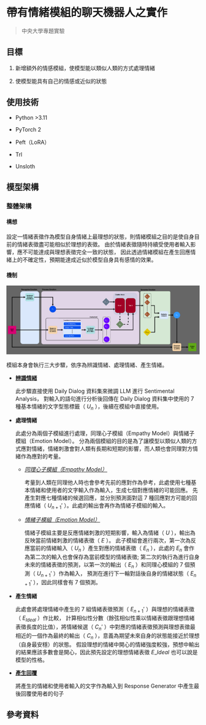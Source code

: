 # 帶有情緒模組的聊天機器人之實作

> 中央大學專題實驗

## 目標

1. 新增額外的情感模組，使模型能以類似人類的方式處理情緒

2. 使模型能具有自己的情感或近似的狀態

## 使用技術

- Python >3.11

- PyTorch 2

- Peft（LoRA）

- Trl

- Unsloth

## 模型架構

### 整體架構

#### 構想

設定一情緒表徵作為模型自身情緒上最理想的狀態，則情緒模組之目的是使自身目前的情緒表徵盡可能相似於理想的表徵。
由於情緒表徵隨時持續受使用者輸入影響，應不可能達成與理想表徵完全一致的狀態，
因此透過情緒模組在產生回應情緒上的不確定性，預期能達成近似於模型自身具有感情的效果。

#### 機制

![Model Architecture](Model_Architecture.png)

模組本身會執行三大步驟，依序為辨識情緒、處理情緒、產生情緒。

- [**辨識情緒**](src/model/docs/README_SA.md)

  此步驟直接使用 Daily Dialog 資料集來微調 LLM 進行 Sentimental Analysis，
  對輸入的語句進行分析後回傳在 Daily Dialog 資料集中使用的 7 種基本情緒的文字型態標籤（ $U_n$ ），後續在模組中直接使用。

- **處理情緒**<br>

  此處分為兩個子模組進行處理，同理心子模組（Empathy Model）與情緒子模組（Emotion Model）。
  分為兩個模組的目的是為了讓模型以類似人類的方式應對情緒，情緒刺激會對人類有長期和短期的影響，而人類也會同理對方情緒作為應對的考量。

  - [_同理心子模組（Empathy Model）_](src/model/docs/README_EP.md)

    考量到人類在同理他人時也會參考先前的應對作為參考，此處使用七種基本情緒和使用者的文字輸入作為輸入，生成七個對應情緒的可能回應。
    先產生對應七種情緒的候選回應，並分別預測面對這 7 種回應對方可能的回應情緒（ $U_{n+1}'$ ）。此處的輸出會再作為情緒子模組的輸入。

  - [_情緒子模組（Emotion Model）_](src/model/docs/README_EM.md)

    情緒子模組主要是反應情緒刺激的短期影響，輸入為情緒（ $U$ ），輸出為反映當前情緒刺激的情緒表徵（ $E$ ）。
    此子模組會進行兩次，第一次為反應當前的情緒輸入（ $U_n$ ）產生對應的情緒表徵（ $E_n$ ），此處的 $E_n$ 會作為第二次的輸入也會保存為當前模型的情緒表徵;
    第二次的執行為進行自身未來的情緒表徵的預測，以第一次的輸出（ $E_n$ ）和同理心模組的 7 個預測（ $U_{n+1}'$ ）作為輸入，
    預測在進行下一輪對話後自身的情緒狀態（ $E_{n+1}'$ ），因此同樣會有 7 個預測。

- **產生情緒**

  此處會將處理情緒中產生的 7 組情緒表徵預測（ $E_{n+1}'$ ）與理想的情緒表徵（ $E_{Ideal}$ ）作比較，
  計算相似性分數（餘弦相似性乘以情緒表徵跟理想情緒表徵長度的比值），將情緒候選（ $C_n'$ ）中對應的情緒表徵預測與理想表徵最相近的一個作為最終的輸出（ $C_n$ ），意義為期望未來自身的狀態能接近於理想（自身最安穩）的狀態。
  假設理想的情緒中開心的情緒強度較強，預想中輸出的結果應該多數會是開心，因此預先設定的理想情緒表徵 $E\_{Ideal}$ 也可以說是模型的性格。

- [**產生回覆**](src/model/docs/README_RG.md)

  將產生的情緒和使用者輸入的文字作為輸入到 Response Generator 中產生最後回覆使用者的句子

## 參考資料

